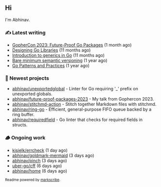 ## Hi

I'm Abhinav.

### ✍️ Latest writing


- [GopherCon 2023: Future-Proof Go Packages](https://abhinavg.net/2023/09/27/future-proof-packages/) (1 month ago)
- [Designing Go Libraries](https://abhinavg.net/2022/12/06/designing-go-libraries/) (11 months ago)
- [Introduction to generics in Go](https://abhinavg.net/2022/11/23/generics-intro/) (11 months ago)
- [Bare minimum semantic versioning](https://abhinavg.net/2022/11/07/semver/) (1 year ago)
- [Go Patterns and Practices](https://abhinavg.net/2022/09/19/go-patterns-and-practices-talk/) (1 year ago)

### 🌱 Newest projects


- [abhinav/unexportedglobal](https://github.com/abhinav/unexportedglobal) - Linter for Go requiring &#39;_&#39; prefix on unexported globals.
- [abhinav/future-proof-packages-2023](https://github.com/abhinav/future-proof-packages-2023) - My talk from Gophercon 2023.
- [abhinav/stitchmd-action](https://github.com/abhinav/stitchmd-action) - Stitch together Markdown files with stitchmd.
- [abhinav/ring-go](https://github.com/abhinav/ring-go) - Efficient, general-purpose FIFO queue backed by a ring buffer.
- [abhinav/requiredfield](https://github.com/abhinav/requiredfield) - Go linter that checks for required fields in structs.

### 🪵 Ongoing work


- [kisielk/errcheck](https://github.com/kisielk/errcheck) (1 day ago)
- [abhinav/goldmark-mermaid](https://github.com/abhinav/goldmark-mermaid) (3 days ago)
- [abhinav/pinch](https://github.com/abhinav/pinch) (3 days ago)
- [uber-go/cff](https://github.com/uber-go/cff) (6 days ago)
- [abhinav/home](https://github.com/abhinav/home) (6 days ago)

<sub>Readme powered by [markscribe](https://github.com/muesli/markscribe).</sub>
